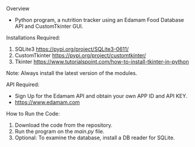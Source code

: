 Overview
- Python program, a nutrition tracker using an Edamam Food Database API and CustomTkinter GUI.

Installations Required:
1. SQLite3
   https://pypi.org/project/SQLite3-0611/
2. CustomTkinter
   https://pypi.org/project/customtkinter/
3. Tkinter
   https://www.tutorialspoint.com/how-to-install-tkinter-in-python

Note: Always install the latest version of the modules.

API Required:
- Sign Up for the Edamam API and obtain your own APP ID and API KEY.
- https://www.edamam.com

How to Run the Code:
1. Download the code from the repository.
2. Run the program on the _main.py_ file.
3. Optional: To examine the database, install a DB reader for SQLite.

    
   
